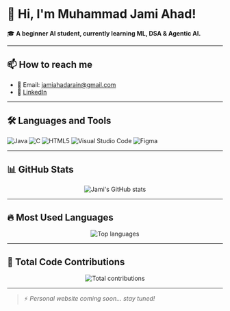 # 👋 **Hi, I'm Muhammad Jami Ahad!**

🎓 **A beginner AI student, currently learning ML, DSA & Agentic AI.**

---

## 📫 **How to reach me**

- 📧 Email: jamiahadarain@gmail.com  
- 💼 [LinkedIn](https://www.linkedin.com/in/jami-ahad-a12977330)

---

## 🛠 **Languages and Tools**

![Java](https://img.shields.io/badge/Java-007396?style=for-the-badge&logo=java&logoColor=white)
![C](https://img.shields.io/badge/C-00599C?style=for-the-badge&logo=c&logoColor=white)
![HTML5](https://img.shields.io/badge/HTML5-E34F26?style=for-the-badge&logo=html5&logoColor=white)
![Visual Studio Code](https://img.shields.io/badge/VSCode-007ACC?style=for-the-badge&logo=visual-studio-code&logoColor=white)
![Figma](https://img.shields.io/badge/Figma-F24E1E?style=for-the-badge&logo=figma&logoColor=white)

---

## 📊 **GitHub Stats**

<p align="center">
  <img src="https://github-readme-stats.vercel.app/api?username=Jami436&show_icons=true&theme=radical" alt="Jami's GitHub stats"/>
</p>

---

## 🔥 **Most Used Languages**

<p align="center">
  <img src="https://github-readme-stats.vercel.app/api/top-langs/?username=Jami436&layout=compact&theme=radical&langs_count=6&hide=css,scss,javascript&custom_title=Languages%20I%20Work%20With&exclude_repo=" alt="Top languages"/>
</p>

---

## 🧰 **Total Code Contributions**

<p align="center">
  <img src="https://github-contributor-stats.vercel.app/api?username=Jami436&show_icons=true&theme=radical" alt="Total contributions"/>
</p>

---

> ⚡ *Personal website coming soon... stay tuned!*
